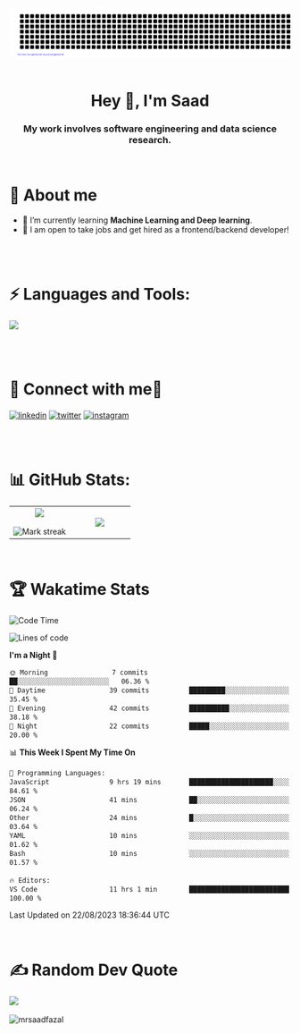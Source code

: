 <div align="center">
 <img src="gitartwork.svg" />
</div>

<br/>

<h1 align="center">Hey 👋, I'm Saad</h1>
<h3 align="center">My work involves software engineering and data science research.</h3>
<br />

# 🚀 About me
- 🌱 I’m currently learning **Machine Learning and Deep learning**.
- 🎯 I am open to take jobs and get hired as a frontend/backend developer! 
<br/>
<br />
<h1 align="left">⚡ Languages and Tools:</h1>
<p>
  <a href="https://skillicons.dev">
    <img src="https://skillicons.dev/icons?i=html,css,tailwind,sass,styledcomponents,js,ts,react,nextjs,nodejs,express,prisma,mongodb,planetscale,jest,postman,git,github,vercel,vscode,powershell,figma,vite,aws"/>
  </a>
</p>
<br/>
<br />
<h1 align="left">🙌 Connect with me🔗</h1>
<p align="left">
<a href="https://linkedin.com/in/mrsaadfazal" target="blank"><img align="center" src="https://user-images.githubusercontent.com/88904952/234979284-68c11d7f-1acc-4f0c-ac78-044e1037d7b0.png" alt="linkedin" height="50" width="50" /></a>
<a href="https://twitter.com/mrsaadfazal" target="blank"><img align="center" src="https://user-images.githubusercontent.com/88904952/234980676-61bfb021-ecc8-48f7-88e6-34c1b06c4a58.png" alt="twitter" height="50" width="50" /></a> 
<a href="https://instagram.com/mrsaadfazal" target="blank"><img align="center" src="https://user-images.githubusercontent.com/88904952/234981169-2dd1e58f-4b7e-468c-8213-034ba62156c3.png" alt="instagram" height="50" width="50" /></a>
</p>
<br />
<br/>

# 📊 GitHub Stats:

<table align="center">
<tr border="none">
<td width="50%" align="center">
  
  <img  align="center"  src="https://github-readme-stats.vercel.app/api?username=mrsaadfazal&theme=react&show_icons=true&count_private=true" />
  <br></br>
  <img  title="🔥 Get streak stats for your profile at git.io/streak-stats" alt="Mark streak" src="https://github-readme-streak-stats.herokuapp.com/?user=mrsaadfazal&theme=react&hide_border=false" /> 
</td>

<td width="50%" align="center">

  <img  align="center"  src="https://github-readme-stats-anuraghazra1.vercel.app/api/top-langs/?username=mrsaadfazal&theme=react&hide_border=false&no-bg=true&no-frame=true&langs_count=10"/>
  
  </td>
</tr>
</table>

<br/>

# 🏆 Wakatime Stats

<!--START_SECTION:waka-->
![Code Time](http://img.shields.io/badge/Code%20Time-36%20hrs%2050%20mins-blue)

![Lines of code](https://img.shields.io/badge/From%20Hello%20World%20I%27ve%20Written-446.7%20thousand%20lines%20of%20code-blue)

**I'm a Night 🦉** 

```text
🌞 Morning                7 commits           ██░░░░░░░░░░░░░░░░░░░░░░░   06.36 % 
🌆 Daytime                39 commits          █████████░░░░░░░░░░░░░░░░   35.45 % 
🌃 Evening                42 commits          ██████████░░░░░░░░░░░░░░░   38.18 % 
🌙 Night                  22 commits          █████░░░░░░░░░░░░░░░░░░░░   20.00 % 
```


📊 **This Week I Spent My Time On** 

```text
💬 Programming Languages: 
JavaScript               9 hrs 19 mins       █████████████████████░░░░   84.61 % 
JSON                     41 mins             ██░░░░░░░░░░░░░░░░░░░░░░░   06.24 % 
Other                    24 mins             █░░░░░░░░░░░░░░░░░░░░░░░░   03.64 % 
YAML                     10 mins             ░░░░░░░░░░░░░░░░░░░░░░░░░   01.62 % 
Bash                     10 mins             ░░░░░░░░░░░░░░░░░░░░░░░░░   01.57 % 

🔥 Editors: 
VS Code                  11 hrs 1 min        █████████████████████████   100.00 % 
```


 Last Updated on 22/08/2023 18:36:44 UTC
<!--END_SECTION:waka-->
<br />

# ✍️ Random Dev Quote
![](https://quotes-github-readme.vercel.app/api?type=horizontal&theme=dark)

<p align="left"> <img src="https://komarev.com/ghpvc/?username=mrsaadfazal&label=Profile%20views&color=0e75b6&style=flat" alt="mrsaadfazal" /> </p>
